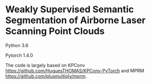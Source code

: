 # Weakly Supervised Semantic Segmentation of Airborne Laser Scanning Point Clouds
Python 3.6

Pytorch 1.4.0

The code is largely based on KPConv https://github.com/HuguesTHOMAS/KPConv-PyTorch and MPRM https://github.com/plusmultiply/mprm.
